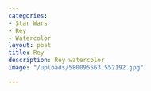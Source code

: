 ```yaml
---
categories:
- Star Wars
- Rey
- Watercolor
layout: post
title: Rey
description: Rey watercolor
image: "/uploads/580095563.552192.jpg"

---
```

